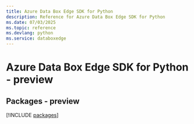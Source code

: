 ```yaml
---
title: Azure Data Box Edge SDK for Python
description: Reference for Azure Data Box Edge SDK for Python
ms.date: 07/03/2025
ms.topic: reference
ms.devlang: python
ms.service: databoxedge
---
```

# Azure Data Box Edge SDK for Python - preview
## Packages - preview
[!INCLUDE [packages](data-box-edge-index.md)]